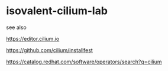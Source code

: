 # isovalent-cilium-lab

see also

https://editor.cilium.io

https://github.com/cilium/installfest

https://catalog.redhat.com/software/operators/search?q=cilium
